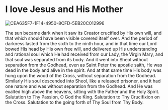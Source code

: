 # I love Jesus and His Mother
![CEA635F7-1F14-4950-8CFD-5EB20C012996](https://user-images.githubusercontent.com/124126113/216204434-f5f39d16-bc72-4d3a-a705-a60bcb863867.jpeg)

The sun became dark when it saw its Creator crucified by His own will, and that which should have been visible covered itself over. And the period of darkness lasted from the sixth to the ninth hour, and in that time our Lord bowed His head by His own free will, and delivered up His understanding and rational soul which He had received from our Lady, the Virgin Mary, and that soul was separated from its body. And it went into Sheol without separation from the Godhead, even as Saint Peter the apostle saith, He was dead in the body and alive in the spirit. And at that same time His body was hung upon the wood of the Cross, without separation from the Godhead. Similarly His soul descended into Sheol, like a released prisoner, and it had one nature and was without separation from the Godhead. And He was exalted high above the heavens, sitting with the Father and the Holy Spirit. Salutation to Thy Passion, O God the King. Salutation to Thy Crucifixion on the Cross. Salutation to the going forth of Thy Soul from Thy Body.
